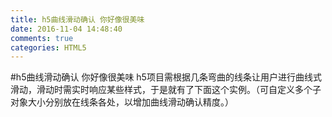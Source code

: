 ```yaml
---
title: h5曲线滑动确认 你好像很美味
date: 2016-11-04 14:48:40
comments: true
categories: HTML5
---
```


#h5曲线滑动确认 你好像很美味
h5项目需根据几条弯曲的线条让用户进行曲线式滑动，滑动时需实时响应某些样式，于是就有了下面这个实例。（可自定义多个子对象大小分别放在线条各处，以增加曲线滑动确认精度。）


 
